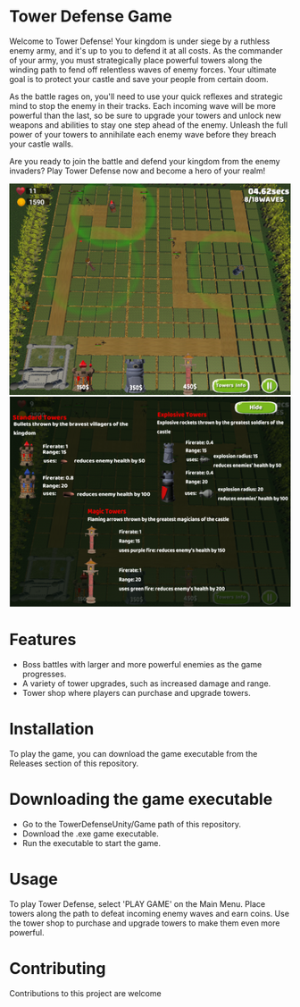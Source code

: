 # Tower Defense Game
Welcome to Tower Defense! Your kingdom is under siege by a ruthless enemy army, and it's up to you to defend it at all costs. As the commander of your army, you must strategically place powerful towers along the winding path to fend off relentless waves of enemy forces. Your ultimate goal is to protect your castle and save your people from certain doom.

As the battle rages on, you'll need to use your quick reflexes and strategic mind to stop the enemy in their tracks. Each incoming wave will be more powerful than the last, so be sure to upgrade your towers and unlock new weapons and abilities to stay one step ahead of the enemy. Unleash the full power of your towers to annihilate each enemy wave before they breach your castle walls.

Are you ready to join the battle and defend your kingdom from the enemy invaders? Play Tower Defense now and become a hero of your realm!


!['Game screenshot'](pic1.png)
!['Game screenshot'](towershop.png)

# Features
* Boss battles with larger and more powerful enemies as the game progresses.
* A variety of tower upgrades, such as increased damage and range.
* Tower shop where players can purchase and upgrade towers.

# Installation
To play the game, you can download the game executable from the Releases section of this repository.

# Downloading the game executable
* Go to the TowerDefenseUnity/Game path of this repository.
* Download the .exe game executable.
* Run the executable to start the game.

# Usage
To play Tower Defense, select 'PLAY GAME' on the Main Menu. Place towers along the path to defeat incoming enemy waves and earn coins. Use the tower shop to purchase and upgrade towers to make them even more powerful.


# Contributing
Contributions to this project are welcome
